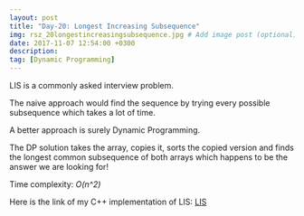 ```yaml
---
layout: post
title: "Day-20: Longest Increasing Subsequence"
img: rsz_20longestincreasingsubsequence.jpg # Add image post (optional)
date: 2017-11-07 12:54:00 +0300
description: 
tag: [Dynamic Programming]
---
```

LIS is a commonly asked interview problem.

The naive approach would find the sequence by trying every possible subsequence which takes a lot of time.

A better approach is surely Dynamic Programming. 

The DP solution takes the array, copies it, sorts the copied version and finds the longest common subsequence of both arrays which happens to be the answer we are looking for!

Time complexity: *O(n^2)* 

Here is the link of my C++ implementation of LIS: [LIS](https://github.com/abdurrezzak/100-Days-100-Algorithms-/blob/master/20.LongestIncreasingSubsequence.cpp)
